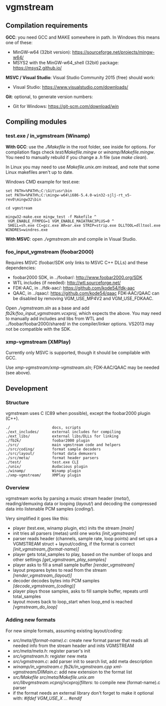 # vgmstream

## Compilation requirements

**GCC**: you need GCC and MAKE somewhere in path. In Windows this means one of these:
- MinGW-w64 (32bit version): https://sourceforge.net/projects/mingw-w64/
- MSYS2 with the MinGW-w64_shell (32bit) package: https://msys2.github.io/

**MSVC / Visual Studio**: Visual Studio Community 2015 (free) should work:
- Visual Studio: https://www.visualstudio.com/downloads/

**Git**: optional, to generate version numbers:
- Git for Windows: https://git-scm.com/download/win

## Compiling modules

### test.exe / in_vgmstream (Winamp)

**With GCC**: use the *./Makefile* in the root folder, see inside for options. For compilation flags check *test/Makefile.mingw* or *winamp/Makefile.mingw*.
You need to manually rebuild if you change a *.h* file (use *make clean*).

In Linux you may need to use *Makefile.unix.am* instead, and note that some Linux makefiles aren't up to date.

Windows CMD example for test.exe:
```
set PATH=%PATH%;C:\Git\usr\bin
set PATH=%PATH%;C:\mingw-w64\i686-5.4.0-win32-sjlj-rt_v5-rev0\mingw32\bin

cd vgmstream

mingw32-make.exe mingw_test -f Makefile ^
 VGM_ENABLE_FFMPEG=1 VGM_ENABLE_MAIATRAC3PLUS=0 ^
 SHELL=sh.exe CC=gcc.exe AR=ar.exe STRIP=strip.exe DLLTOOL=dlltool.exe WINDRES=windres.exe
```

**With MSVC**: open *./vgmstream.sln* and compile in Visual Studio.

### foo_input_vgmstream (foobar2000)
Requires MSVC (foobar/SDK only links to MSVC C++ DLLs) and these dependencies:
- foobar2000 SDK, in ../foobar/: http://www.foobar2000.org/SDK
- WTL includes (if needed): http://wtl.sourceforge.net/
- FDK-AAC, in ../fdk-aac/: https://github.com/kode54/fdk-aac
- QAAC, in ../qaac/: https://github.com/kode54/qaac
FDK-AAC/QAAC can be disabled by removing VGM_USE_MP4V2 and VGM_USE_FDKAAC.

Open *./vgmstream.sln* as a base and add *fb2k/foo_input_vgmstream.vcxproj*, which expects the above.
You may need to manually add includes and libs from WTL and ../foobar/foobar2000/shared/ in the compiler/linker options.
VS2013 may not be compatible with the SDK.

### xmp-vgmstream (XMPlay)
Currently only MSVC is supported, though it should be compilable with GCC.

Use *xmp-vgmstream/xmp-vgmstream.sln*; FDK-AAC/QAAC may be needed (see above).


## Development

### Structure
vgmstream uses C (C89 when possible), except the foobar2000 plugin (C++).

```
./                   docs, scripts
./ext_includes/      external includes for compiling
./ext_libs/          external libs/DLLs for linking
./fb2k/              foobar2000 plugin
./src/               main vgmstream code and helpers
./src/coding/        format sample decoders
./src/layout/        format data demuxers
./src/meta/          format header parsers
./test/              test.exe CLI
./unix/              Audacious plugin
./winamp/            Winamp plugin
./xmp-vgmstream/     XMPlay plugin
```

### Overview
vgmstream works by parsing a music stream header (*meta/*), reading/demuxing data or looping (*layout/*) and decoding the compressed data into listenable PCM samples (*coding/*).

Very simplified it goes like this:
- player (test.exe, winamp plugin, etc) inits the stream *[main]*
- init tries all parsers (metas) until one works *[init_vgmstream]*
- parser reads header (channels, sample rate, loop points) and set ups a VGMSTREAM struct + layout/coding, if the format is correct *[init_vgmstream_(format-name)]*
- player gets total_samples to play, based on the number of loops and other settings *[get_vgmstream_play_samples]*
- player asks to fill a small sample buffer *[render_vgmstream]*
- layout prepares bytes to read from the stream *[render_vgmstream_(layout)]*
- decoder decodes bytes into PCM samples *[decode_vgmstream_(coding)]*
- player plays those samples, asks to fill sample buffer, repeats until total_samples
- layout moves back to loop_start when loop_end is reached *[vgmstream_do_loop]*

### Adding new formats
For new simple formats, assuming existing layout/coding:
- *src/meta/(format-name).c*: create new format parser that reads all needed info from the stream header and inits VGMSTREAM
- *src/meta/meta.h*: register parser's init
- *src/vgmstream.h*: register new meta
- *src/vgmstream.c*: add parser init to search list, add meta description
- *winamp/in_vgmstream.c*
  *fb2k/in_vgmstream.cpp*
  *xml-vgmstream/DllMain.c*: add new extension to the format list
- *src/Makefile*
  *src/meta/Makefile.unix.am*
  *src/libvgmstream.vcproj/vcxproj/filters*: to compile new (format-name).c parser
- if the format needs an external library don't forget to make it optional with: *#ifdef VGM_USE_X ... #endif*
